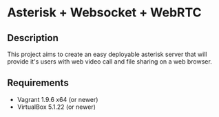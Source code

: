 # Asterisk + Websocket + WebRTC

## Description
This project aims to create an easy deployable asterisk server that will provide it's users with web video call and file sharing on a web browser.

## Requirements
* Vagrant 1.9.6 x64 (or newer)
* VirtualBox 5.1.22 (or newer)
